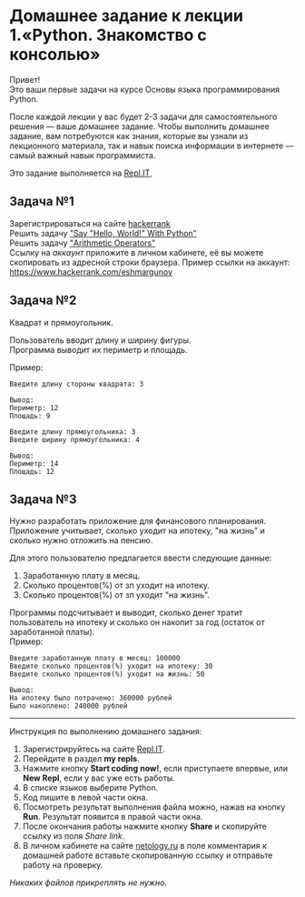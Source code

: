 # Домашнее задание к лекции 1.«Python. Знакомство с консолью»

Привет! <br>
Это ваши первые задачи на курсе Основы языка программирования Python.

После каждой лекции у вас будет 2-3 задачи для самостоятельного решения — ваше домашнее задание. Чтобы выполнить домашнее задание, вам потребуются как знания, которые вы узнали из лекционного материала, так и навык поиска информации в интернете — самый важный навык программиста.

Это задание выполняется на [Repl.IT](https://repl.it/), 

## Задача №1
Зарегистрироваться на сайте [hackerrank](https://www.hackerrank.com)  
Решить задачу ["Say "Hello, World!" With Python"](https://www.hackerrank.com/challenges/py-hello-world/problem)  
Решить задачу ["Arithmetic Operators"](https://www.hackerrank.com/challenges/python-arithmetic-operators/problem)  
Ссылку на *аккаунт* приложите в личном кабинете, её вы можете скопировать из адресной строки браузера.
Пример ссылки на аккаунт: https://www.hackerrank.com/eshmargunov

## Задача №2
Квадрат и прямоугольник.  

Пользователь вводит длину и ширину фигуры.   
Программа выводит их периметр и площадь.  

Пример:
```
Введите длину стороны квадрата: 3

Вывод:
Периметр: 12
Площадь: 9

Введите длину прямоугольника: 3
Введите ширину прямоугольника: 4

Вывод:
Периметр: 14
Площадь: 12
```

## Задача №3
Нужно разработать приложение для финансового планирования.  
Приложение учитывает, сколько уходит на ипотеку, "на жизнь" и сколько нужно отложить на пенсию.  

Для этого пользователю предлагается ввести следующие данные: 

1. Заработанную плату в месяц.  
2. Сколько процентов(%) от зп уходит на ипотеку.  
3. Сколько процентов(%) от зп уходит "на жизнь".    

Программы подсчитывает и выводит, сколько денег тратит пользователь на ипотеку и сколько он накопит за год (остаток от заработанной платы).  
Пример:  
```
Введите заработанную плату в месяц: 100000
Введите сколько процентов(%) уходит на ипотеку: 30
Введите сколько процентов(%) уходит на жизнь: 50

Вывод:
На ипотеку было потрачено: 360000 рублей
Было накоплено: 240000 рублей
```

---
Инструкция по выполнению домашнего задания:

1. Зарегистрируйтесь на сайте [Repl.IT](https://repl.it/).
2. Перейдите в раздел **my repls**.
3. Нажмите кнопку **Start coding now!**, если приступаете впервые, или **New Repl**, если у вас уже есть работы.
4. В списке языков выберите Python.
5. Код пишите в левой части окна.
6. Посмотреть результат выполнения файла можно, нажав на кнопку **Run**. Результат появится в правой части окна.
7. После окончания работы нажмите кнопку **Share** и скопируйте ссылку из поля *Share link*.
8. В личном кабинете на сайте [netology.ru](http://netology.ru/) в поле комментария к домашней работе вставьте скопированную ссылку и отправьте работу на проверку.

*Никаких файлов прикреплять не нужно.*
